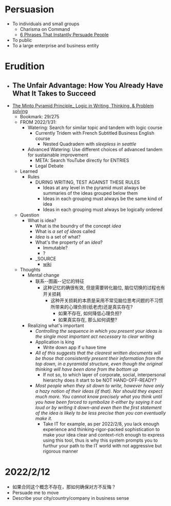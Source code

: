 # Persuasion
- To individuals and small groups
  - Charisma on Command
  - [6 Phrases That Instantly Persuade People](https://www.youtube.com/watch?v=QqFnn_spo4c)
- To public
- To a large enterprise and business entity


# Erudition
- The Unfair Advantage: How You Already Have What It Takes to Succeed
  - 
- [The Minto Pyramid Principle_ Logic in Writing, Thinking, & Problem solving](https://drive.google.com/file/d/19u_QJYZ_n-sDVwu0-1FtrGipHZd9AJjD/view?usp=sharing)
  - Bookmark: 29/275
  - FROM 2022/1/31:
    - Watering: Search for similar topic and tandem with logic course
      - Currently Tridem with French Subtitled Business English course
        - Nested Quadradem with *sleepless in seattle*
    - Advanced Watering: Use different choices of advanced tandem for sustainable improvement
      - META: Search YouTube directly for ENTRIES
      - Legal Debate
  - Learned
    - Rules
      - DURING WRITING, TEST AGAINST THESE RULES
        - Ideas at any level in the pyramid must always be summaries of the ideas grouped below them
        - Ideas in each grouping must always be the same kind of idea
        - Ideas in each grouping must always be logically ordered
  - Question
    - What is idea?
      - What is the boundry of the concept *idea*
      - What is *a set of ideas* called
      - *Idea* is a set of what?
      - What's the property of an *idea*?
        - Immutable?
        - ?
      - _SOURCE
        - [wiki](https://en.wikipedia.org/wiki/Idea)
  - Thoughts
    - Mental change
      - 联系--图画--记忆的特征
        - 这种记忆的确很有效, 但是需要转化脑位, 脑位切换的过程也有开关损耗
          - 这种开关损耗的本质是采用不常见脑位思考问题的不习惯所带来的心理负担(纸老虎)还是真实存在?
            - 如果不存在, 如何降低心理负担?
            - 如果真实存在, 那么如何调整?
    - Realizing what's important
      - *Controlling the sequence in which you present your ideas is the single most important act necessary to clear writing*
      - Application is king
        - Write down app if u have time
      - *All of this suggests that the clearest written documents will be those that consistently present their information from the top down, in a pyramidal structure, even though the original thinking will have been done from the bottom up*
        - If not so, to which layer of corporate, social, interpersonal hierarchy does it start to be NOT HAND-OFF-READY?
      - *Most people when they sit down to write, however have only a hazy notion of their ideas (if that). Nor should they expect much more. You cannot know precisely what you think until you have been forced to symbolize it-either by saying it out loud or by writing it down-and even then the first statement of the idea is likely to be less precise than you can eventually make it.*
        - Take IT for example, as per 2022/2/8, you lack enough experience and thinking-rigor-packed sophistication to make your idea clear and context-rich enough to express using this tool, thus is why this system prompts you to furthur your path to the IT world with not aggressive but rigorous manner

# 2022/2/12
- 如果合同这个概念不存在，那如何确保对方不反悔？
- Persuade me to move
- Describe your city/country/company in business sense